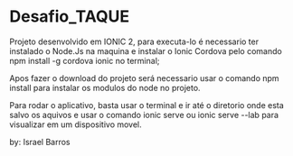 # Desafio_TAQUE

Projeto desenvolvido em IONIC 2, para executa-lo é necessario ter instalado o Node.Js na maquina e instalar o Ionic Cordova pelo comando npm install -g cordova ionic no terminal;

Apos fazer o download do projeto será necessario usar o comando npm install para instalar os modulos do node no projeto.

Para rodar o aplicativo, basta usar o terminal e ir até o diretorio onde esta salvo os aquivos e usar o comando ionic serve ou ionic serve --lab para visualizar em um dispositivo movel.

by: Israel Barros
